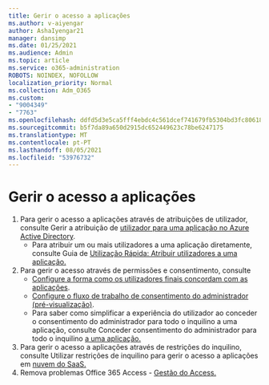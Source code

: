 ```yaml
---
title: Gerir o acesso a aplicações
ms.author: v-aiyengar
author: AshaIyengar21
manager: dansimp
ms.date: 01/25/2021
ms.audience: Admin
ms.topic: article
ms.service: o365-administration
ROBOTS: NOINDEX, NOFOLLOW
localization_priority: Normal
ms.collection: Adm_O365
ms.custom:
- "9004349"
- "7763"
ms.openlocfilehash: ddfd5d3e5ca5fff4ebdc4c561dcef741679fb5304bd3fc80618016dc90a0d19f
ms.sourcegitcommit: b5f7da89a650d2915dc652449623c78be6247175
ms.translationtype: MT
ms.contentlocale: pt-PT
ms.lasthandoff: 08/05/2021
ms.locfileid: "53976732"
---
```

# <a name="manage-application-access"></a>Gerir o acesso a aplicações

1. Para gerir o acesso a aplicações através de atribuições de utilizador, consulte Gerir a atribuição de [utilizador para uma aplicação no Azure Active Directory](https://docs.microsoft.com/azure/active-directory/manage-apps/assign-user-or-group-access-portal).
    - Para atribuir um ou mais utilizadores a uma aplicação diretamente, consulte Guia de [Utilização Rápida: Atribuir utilizadores a uma aplicação.](https://docs.microsoft.com/azure/active-directory/manage-apps/assign-user-or-group-access-portal)
1. Para gerir o acesso através de permissões e consentimento, consulte
    - [Configure a forma como os utilizadores finais concordam com as aplicações](https://docs.microsoft.com/azure/active-directory/manage-apps/configure-user-consent?tabs=azure-portal). 
    - [Configure o fluxo de trabalho de consentimento do administrador (pré-visualização)](https://docs.microsoft.com/azure/active-directory/manage-apps/configure-admin-consent-workflow). 
    - Para saber como simplificar a experiência do utilizador ao conceder o consentimento do administrador para todo o inquilino a uma aplicação, consulte Conceder consentimento do administrador para todo o inquilino [a uma aplicação.](https://docs.microsoft.com/azure/active-directory/manage-apps/grant-admin-consent) 
1. Para gerir o acesso a aplicações através de restrições do inquilino, consulte Utilizar restrições de inquilino para gerir o acesso a aplicações em [nuvem do SaaS.](https://docs.microsoft.com/azure/active-directory/manage-apps/tenant-restrictions) 
1. Remova problemas Office 365 Access - [Gestão do Access.](https://docs.microsoft.com/office365/troubleshoot/access-management/cannot-add-guest-users-in-m365-admin-center)
